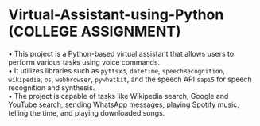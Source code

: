 # Virtual-Assistant-using-Python (COLLEGE ASSIGNMENT)

• This project is a Python-based virtual assistant that allows users to perform various tasks using voice commands.  
• It utilizes libraries such as `pyttsx3`, `datetime`, `speechRecognition`, `wikipedia`, `os`, `webbrowser`, `pywhatkit`, and the speech API `sapi5` for speech recognition and synthesis.  
• The project is capable of tasks like Wikipedia search, Google and YouTube search, sending WhatsApp messages, playing Spotify music, telling the time, and playing downloaded songs.        
